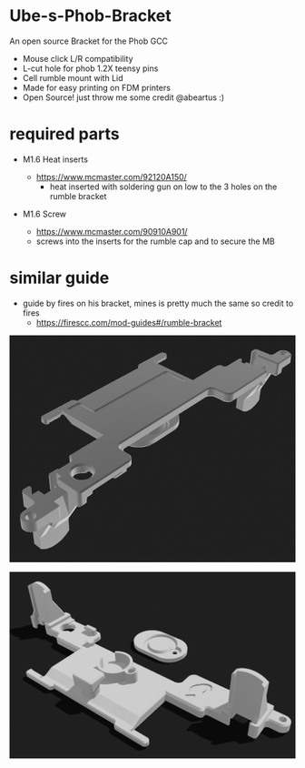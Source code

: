 # Ube-s-Phob-Bracket
An open source Bracket for the Phob GCC
 - Mouse click L/R compatibility 
 - L-cut hole for phob 1.2X teensy pins
 - Cell rumble mount with Lid
 - Made for easy printing on FDM printers
 - Open Source! just throw me some credit @abeartus :)
 
# required parts
 - M1.6 Heat inserts
     - https://www.mcmaster.com/92120A150/
         - heat inserted with soldering gun on low to the 3 holes on the rumble bracket

 - M1.6 Screw 
     - https://www.mcmaster.com/90910A901/
     - screws into the inserts for the rumble cap and to secure the MB

# similar guide
 - guide by fires on his bracket, mines is pretty much the same so credit to fires 
    - https://firescc.com/mod-guides#/rumble-bracket

![Alt text](./images/UR-GCC-2.png)

![Alt text](./images/UR-GCC-3.png)